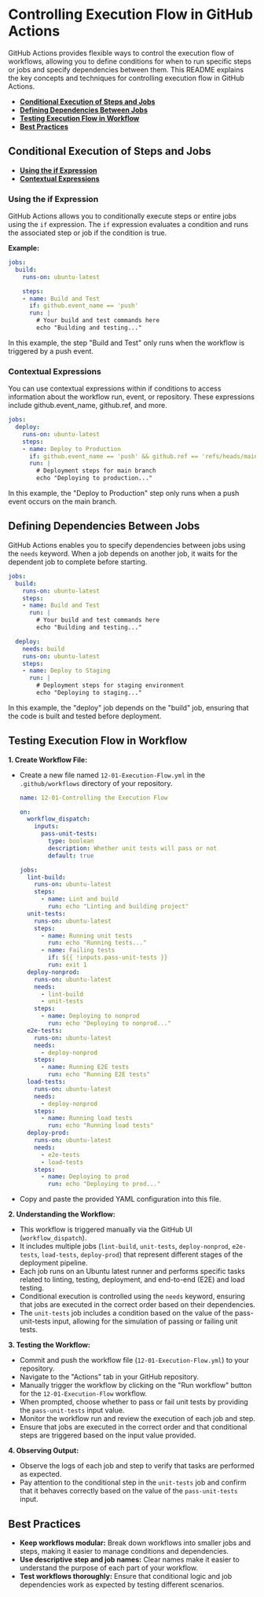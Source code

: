 # **Controlling Execution Flow in GitHub Actions**

GitHub Actions provides flexible ways to control the execution flow of workflows, allowing you to define conditions for when to run specific steps or jobs and specify dependencies between them. This README explains the key concepts and techniques for controlling execution flow in GitHub Actions.

* [**Conditional Execution of Steps and Jobs**](#conditional-execution-of-steps-and-jobs)
* [**Defining Dependencies Between Jobs**](#defining-dependencies-between-jobs)
* [**Testing Execution Flow in Workflow**](#testing-execution-flow-in-workflow)
* [**Best Practices**](#best-practices)

## **Conditional Execution of Steps and Jobs**

* [**Using the if Expression**](#using-the-if-expression)
* [**Contextual Expressions**](#contextual-expressions)

### **Using the if Expression**

GitHub Actions allows you to conditionally execute steps or entire jobs using the `if` expression. The `if` expression evaluates a condition and runs the associated step or job if the condition is true.

**Example:**

```yaml
jobs:
  build:
    runs-on: ubuntu-latest

    steps:
    - name: Build and Test
      if: github.event_name == 'push'
      run: |
        # Your build and test commands here
        echo "Building and testing..."
```

In this example, the step "Build and Test" only runs when the workflow is triggered by a push event.

### **Contextual Expressions**

You can use contextual expressions within if conditions to access information about the workflow run, event, or repository. These expressions include github.event_name, github.ref, and more.

```yaml
jobs:
  deploy:
    runs-on: ubuntu-latest
    steps:
    - name: Deploy to Production
      if: github.event_name == 'push' && github.ref == 'refs/heads/main'
      run: |
        # Deployment steps for main branch
        echo "Deploying to production..."
```

In this example, the "Deploy to Production" step only runs when a push event occurs on the main branch.

## **Defining Dependencies Between Jobs**

GitHub Actions enables you to specify dependencies between jobs using the `needs` keyword. When a job depends on another job, it waits for the dependent job to complete before starting.

```yaml
jobs:
  build:
    runs-on: ubuntu-latest
    steps:
    - name: Build and Test
      run: |
        # Your build and test commands here
        echo "Building and testing..."

  deploy:
    needs: build
    runs-on: ubuntu-latest
    steps:
    - name: Deploy to Staging
      run: |
        # Deployment steps for staging environment
        echo "Deploying to staging..."
```

In this example, the "deploy" job depends on the "build" job, ensuring that the code is built and tested before deployment.

## **Testing Execution Flow in Workflow**

**1. Create Workflow File:**

* Create a new file named `12-01-Execution-Flow.yml` in the `.github/workflows` directory of your repository.

  ```yaml
  name: 12-01-Controlling the Execution Flow
  
  on:
    workflow_dispatch:
      inputs:
        pass-unit-tests:
          type: boolean
          description: Whether unit tests will pass or not
          default: true
  
  jobs:
    lint-build:
      runs-on: ubuntu-latest
      steps:
        - name: Lint and build
          run: echo "Linting and building project"
    unit-tests:
      runs-on: ubuntu-latest
      steps:
        - name: Running unit tests
          run: echo "Running tests..."
        - name: Failing tests
          if: ${{ !inputs.pass-unit-tests }}
          run: exit 1
    deploy-nonprod:
      runs-on: ubuntu-latest
      needs:
        - lint-build
        - unit-tests
      steps:
        - name: Deploying to nonprod
          run: echo "Deploying to nonprod..."
    e2e-tests:
      runs-on: ubuntu-latest
      needs:
        - deploy-nonprod
      steps:
        - name: Running E2E tests
          run: echo "Running E2E tests"
    load-tests:
      runs-on: ubuntu-latest
      needs:
        - deploy-nonprod
      steps:
        - name: Running load tests
          run: echo "Running load tests"
    deploy-prod:
      runs-on: ubuntu-latest
      needs:
        - e2e-tests
        - load-tests
      steps:
        - name: Deploying to prod
          run: echo "Deploying to prod..."
  ```

* Copy and paste the provided YAML configuration into this file.

**2. Understanding the Workflow:**

* This workflow is triggered manually via the GitHub UI (`workflow_dispatch`).
* It includes multiple jobs (`lint-build`, `unit-tests`, `deploy-nonprod`, `e2e-tests`, `load-tests`, `deploy-prod`) that represent different stages of the deployment pipeline.
* Each job runs on an Ubuntu latest runner and performs specific tasks related to linting, testing, deployment, and end-to-end (E2E) and load testing.
* Conditional execution is controlled using the `needs` keyword, ensuring that jobs are executed in the correct order based on their dependencies.
* The `unit-tests` job includes a condition based on the value of the pass-unit-tests input, allowing for the simulation of passing or failing unit tests.

**3. Testing the Workflow:**

* Commit and push the workflow file (`12-01-Execution-Flow.yml`) to your repository.
* Navigate to the "Actions" tab in your GitHub repository.
* Manually trigger the workflow by clicking on the "Run workflow" button for the `12-01-Execution-Flow` workflow.
* When prompted, choose whether to pass or fail unit tests by providing the `pass-unit-tests` input value.
* Monitor the workflow run and review the execution of each job and step.
* Ensure that jobs are executed in the correct order and that conditional steps are triggered based on the input value provided.

**4. Observing Output:**

* Observe the logs of each job and step to verify that tasks are performed as expected.
* Pay attention to the conditional step in the `unit-tests` job and confirm that it behaves correctly based on the value of the `pass-unit-tests` input.

## **Best Practices**

- **Keep workflows modular:** Break down workflows into smaller jobs and steps, making it easier to manage conditions and dependencies.
- **Use descriptive step and job names:** Clear names make it easier to understand the purpose of each part of your workflow.
- **Test workflows thoroughly:** Ensure that conditional logic and job dependencies work as expected by testing different scenarios.
